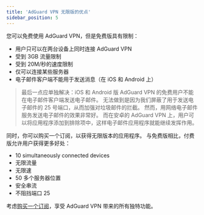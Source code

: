 ```yaml
---
title: 'AdGuard VPN 无限版的优点'
sidebar_position: 5
---
```


您可以免费使用 AdGuard VPN，但是免费版具有限制：

- 用户只可以在两台设备上同时连接 AdGuard VPN
- 受到 3GB 流量限制
- 受到 20M/秒的速度限制
- 仅可以连接某些服务器
- 电子邮件客户端不能用于发送消息（在 iOS 和 Android 上）

> 最后一点应单独解决：iOS 和 Android 版 AdGuard VPN 的免费用户不能在电子邮件客户端发送电子邮件。 无法做到是因为我们屏蔽了用于发送电子邮件的 25 号端口，从而加强对垃圾邮件的拦截。 然而，用网络电子邮件服务发送电子邮件的效果非常好。 而在安卓的 AdGuard VPN 上，用户可以将应用程序添加到排除项中，这样电子邮件应用程序就能继续发挥作用。

同时，你可以购买一个订阅，以获得无限版本的应用程序。 与免费版相比，付费版允许用户获得更多好处：

- 10 simultaneously connected devices
- 无限流量
- 无限速
- 50 多个服务器位置
- 安全串流
- 不阻挡端口 25

考虑[购买一个订阅](subscription.md)，享受 AdGuard VPN 带来的所有独特功能。
